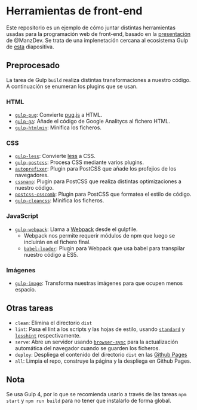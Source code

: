 # Herramientas de front-end

Este repositorio es un ejemplo de cómo juntar distintas herramientas usadas para la programación web de front-end, basado en la [presentación](https://manzdev.github.io/frontend-el-lado-oscuro) de @ManzDev. Se trata de una implenetación cercana al ecosistema Gulp de [esta](https://manzdev.github.io/frontend-el-lado-oscuro/#/gulpjs-ecosystem) diapositiva.

## Preprocesado

La tarea de Gulp `build` realiza distintas transformaciones a nuestro código. A continuación se enumeran los plugins que se usan.

### HTML

* [`gulp-pug`](https://www.npmjs.com/package/gulp-pug): Convierte [pug.js](https://github.com/pugjs/pug) a HTML.
* [`gulp-ga`](https://www.npmjs.com/package/gulp-ga): Añade el código de Google Analitycs al fichero HTML.
* [`gulp-htmlmin`](https://www.npmjs.com/package/gulp-htmlmin): Minifica los ficheros.

### CSS
* [`gulp-less`](https://www.npmjs.com/package/gulp-less): Convierte [less](http://lesscss.org/) a CSS.
* [`gulp-postcss`](https://www.npmjs.com/package/gulp-postcss): Procesa CSS mediante varios plugins.
* [`autoprefixer`](https://www.npmjs.com/package/autoprefixer): Plugin para PostCSS que añade los profejios de los navegadores.
* [`cssnano`](https://www.npmjs.com/package/cssnano): Plugin para PostCSS que realiza distintas optimizaciones a nuestro código.
* [`postcss-csscomb`](https://www.npmjs.com/package/postcss-csscomb): Plugin para PostCSS que formatea el estilo de código.
* [`gulp-cleancss`](https://www.npmjs.com/package/gulp-cleancss): Minifica los ficheros.

### JavaScript
* [`gulp-webpack`](https://www.npmjs.com/package/gulp-webpack): Llama a [Webpack](https://webpack.github.io/) desde el gulpfile.
  * Webpack nos permite requerir módulos de npm que luego se incluirán en el fichero final.
  * [`babel-loader`](https://github.com/babel/babel-loader): Plugin para Webpack que usa babel para transpilar nuestro código a ES5.

### Imágenes

* [`gulp-image`](https://www.npmjs.com/package/gulp-image): Transforma nuestras imágenes para que ocupen menos espacio.

## Otras tareas

* `clean`: Elimina el directorio `dist`
* `lint`: Pasa el lint a los scripts y las hojas de estilo, usando [`standard`](https://github.com/feross/standard) y [`lesshint`](https://github.com/lesshint/lesshint) respectivamente.
* `serve`: Abre un servidor usando [`browser-sync`](https://www.browsersync.io/) para la actualización automática del navegador cuando se guarden los ficheros.
* `deploy`: Despliega el contenido del directorio `dist` en las [Github Pages](https://pages.github.com/)
* `all`: Limpia el repo, construye la página y la despliega en Github Pages.

## Nota
Se usa Gulp 4, por lo que se recomienda usarlo a través de las tareas `npm start` y `npm run build` para no tener que instalarlo de forma global.
